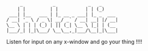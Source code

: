          _           _            _   _      
        | |         | |          | | (_)     
     ___| |__   ___ | |_ __ _ ___| |_ _  ___ 
    / __| '_ \ / _ \| __/ _` / __| __| |/ __|
    \__ \ | | | (_) | || (_| \__ \ |_| | (__ 
    |___/_| |_|\___/ \__\__,_|___/\__|_|\___|
                                             
                                         
Listen for input on any x-window and go your thing !!!!
